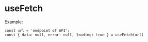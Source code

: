 # useFetch

Example:
```
const url = 'endpoint of API';
const { data: null, error: null, loading: true } = useFetch(url)
```